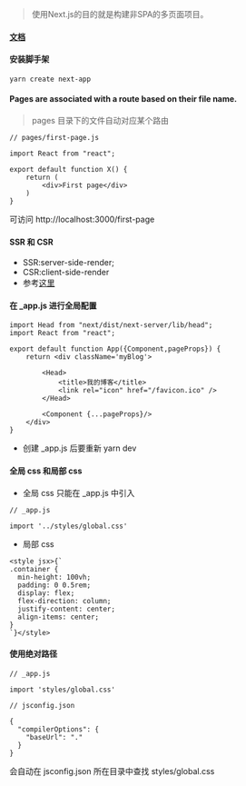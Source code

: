 > 使用Next.js的目的就是构建非SPA的多页面项目。

#### [文档](https://nextjs.org/learn/basics/create-nextjs-app/setup)

#### 安装脚手架
```
yarn create next-app
```

#### Pages are associated with a route based on their file name.
> pages 目录下的文件自动对应某个路由
```
// pages/first-page.js

import React from "react";

export default function X() {
    return (
        <div>First page</div>
    )
}
```
可访问 http://localhost:3000/first-page

#### SSR 和 CSR
* SSR:server-side-render;
* CSR:client-side-render
* 参考[这里](https://juejin.im/entry/58f49c20ac502e006c3a614e)


#### 在 _app.js 进行全局配置
```
import Head from "next/dist/next-server/lib/head";
import React from "react";

export default function App({Component,pageProps}) {
    return <div className='myBlog'>

        <Head>
            <title>我的博客</title>
            <link rel="icon" href="/favicon.ico" />
        </Head>

        <Component {...pageProps}/>
    </div>
}
```
* 创建 _app.js 后要重新 yarn dev

#### 全局 css 和局部 css
* 全局 css 只能在 _app.js 中引入
```
// _app.js

import '../styles/global.css'
```
* 局部 css
```
<style jsx>{`
.container {
  min-height: 100vh;
  padding: 0 0.5rem;
  display: flex;
  flex-direction: column;
  justify-content: center;
  align-items: center;
}
`}</style>
```

#### 使用绝对路径
```
// _app.js

import 'styles/global.css'
```
```
// jsconfig.json

{
  "compilerOptions": {
    "baseUrl": "."
  }
}
```
会自动在 jsconfig.json 所在目录中查找 styles/global.css